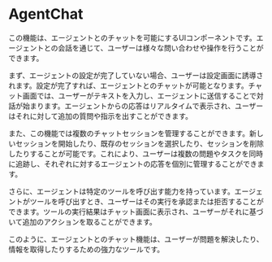 # AgentChat

この機能は、エージェントとのチャットを可能にするUIコンポーネントです。エージェントとの会話を通じて、ユーザーは様々な問い合わせや操作を行うことができます。

まず、エージェントの設定が完了していない場合、ユーザーは設定画面に誘導されます。設定が完了すれば、エージェントとのチャットが可能となります。チャット画面では、ユーザーがテキストを入力し、エージェントに送信することで対話が始まります。エージェントからの応答はリアルタイムで表示され、ユーザーはそれに対して追加の質問や指示を出すことができます。

また、この機能では複数のチャットセッションを管理することができます。新しいセッションを開始したり、既存のセッションを選択したり、セッションを削除したりすることが可能です。これにより、ユーザーは複数の問題やタスクを同時に追跡し、それぞれに対するエージェントの応答を個別に管理することができます。

さらに、エージェントは特定のツールを呼び出す能力を持っています。エージェントがツールを呼び出すとき、ユーザーはその実行を承認または拒否することができます。ツールの実行結果はチャット画面に表示され、ユーザーがそれに基づいて追加のアクションを取ることができます。

このように、エージェントとのチャット機能は、ユーザーが問題を解決したり、情報を取得したりするための強力なツールです。